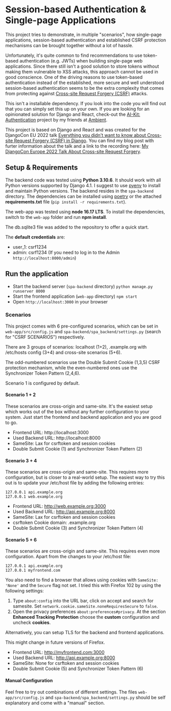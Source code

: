# Session-based Authentication & Single-page Applications

This project tries to demonstrate, in multiple "scenarios", how single-page applications, session-based authentication and established CSRF protection mechanisms can be brought together without a lot of hassle.

Unfortunately, it's quite common to find recommendations to use token-based authentication (e.g. JWTs) when building single-page web applications. Since there still isn't a good solution to store tokens without making them vulnerable to XSS attacks, this approach cannot be used in good conscience. One of the driving reasons to use token-based authentication instead of the established, more secure and well understood session-based authentication seems to be the extra complexity that comes from protecting against [Cross-site Request Forgery (CSRF)](https://owasp.org/www-community/attacks/csrf) attacks.

This isn't a installable dependency. If you look into the code you will find out that you can simply set this up on your own. If you are looking for an opinionated solution for Django and React, check-out the [AI-Kit: Authentication](https://github.com/ambient-innovation/django-ai-kit-auth) project by my friends at [Ambient](https://ambient.digital).

This project is based on Django and React and was created for the DjangoCon EU 2022 talk [Everything you didn't want to know about Cross-site Request Forgery (CSRF) in Django](https://pretalx.evolutio.pt/djangocon-europe-2022/talk/LWJHYJ/). You can find my blog post with furter information about the talk and a link to the recording here: [My DjangoCon Europe 2022 Talk About Cross-site Request Forgery](https://www.andreas.earth/s/djangocon-22).


## Setup & Requirements

The backend code was tested using **Python 3.10.6**. It should work with all Python versions supported by Django 4.1. I suggest to use [pyenv](https://github.com/pyenv/pyenv) to install and maintain Python versions. The backend resides in the `spa-backend` directory. The dependencies can be installed using [poetry](https://python-poetry.org) or the attached **requirements.txt** file (`pip install -r requirements.txt`).

The web-app was tested using **node 16.17 LTS**. To install the dependencies, switch to the `web-app` folder and run **npm install**.


The db.sqlite3 file was added to the repository to offer a quick start.

The **default credentials** are:
 - user_1: csrf1234
 - admin: csrf1234 (If you need to log in to the Admin `http://localhost:8000/admin`)


## Run the application

* Start the backend server (`spa-backend` directory) `python manage.py runserver 8000`
* Start the frontend application (`web-app` directory) `npm start`
* Open `http://localhost:3000` in your browser


### Scenarios

This project comes with 6 pre-configured scenarios, which can be set in `web-app/src/config.js` and `spa-backend/spa_backend/settings.py` (search for "CSRF SCENARIOS") respectively.

There are 3 groups of scenarios: localhost (1+2), .example.org with /etc/hosts config (3+4) and cross-site scenarios (5+6).

The odd-numbered scenarios use the Double Submit Cookie (1,3,5) CSRF protection mechanism, while the even-numbered ones use the Synchronizer Token Pattern (2,4,6).

Scenario 1 is configured by default.

#### Scenario 1 + 2

These scenarios are cross-origin and same-site. It's the easiest setup which works out of the box without any further configuration to your system. Just start the frontend and backend application and you are good to go.

- Frontend URL: http://localhost:3000
- Used Backend URL: http://localhost:8000
- SameSite: Lax for csrftoken and session cookies
- Double Submit Cookie (1) and Synchronizer Token Pattern (2)

#### Scenario 3 + 4

These scenarios are cross-origin and same-site. This requires more configuration, but is closer to a real-world setup. The easiest way to try this out is to update your /etc/host file by adding the following entries:

```
127.0.0.1 api.example.org
127.0.0.1 web.example.org
```

- Frontend URL: http://web.example.org:3000
- Used Backend URL: http://api.example.org:8000
- SameSite: Lax for csrftoken and session cookies
- csrftoken Cookie domain: .example.org
- Double Submit Cookie (3) and Synchronizer Token Pattern (4)


#### Scenario 5 + 6

These scenarios are cross-origin and same-site. This requires even more configuration. Apart from the changes to your /etc/host file:

```
127.0.0.1 api.example.org
127.0.0.1 myfrontend.com
```

You also need to find a browser that allows using cookies with `SameSite: 'None'` and the `Secure` flag not set. I tried this with Firefox 102 by using the following settings:
 1) Type `about:config` into the URL bar, click on accept and search for samesite. Set `network.cookie.sameSite.noneRequiresSecure` to `false`.
 2) Open the privacy preferences `about:preferences#privacy`. At the section **Enhanced Tracking Protection** choose the **custom** configuration and uncheck **cookies**.

Alternatively, you can setup TLS for the backend and frontend applications.

This might change in future versions of Firefox.


- Frontend URL: http://myfrontend.com:3000
- Used Backend URL: http://api.example.org:8000
- SameSite: None for csrftoken and session cookies
- Double Submit Cookie (5) and Synchronizer Token Pattern (6)


#### Manual Configuration

Feel free to try out combinations of different settings. The files `web-app/src/config.js` and `spa-backend/spa_backend/settings.py` should be self explanatory and come with a "manual" section.
